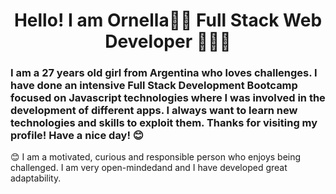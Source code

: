 <h1 align="center">Hello! I am Ornella👋😄 Full Stack Web Developer 👩🏻‍💻</h1>

<h3 align="left"> I am a 27 years old girl from Argentina who loves challenges. I have done an intensive Full Stack Development Bootcamp focused on Javascript technologies where I was involved in the development of different apps. 
I always want to learn new technologies and skills to exploit them. 
Thanks for visiting my profile! Have a nice day! 😊</h3>






😊 I am a motivated, curious and responsible person who enjoys being challenged. I am very open-mindedand and I have developed great adaptability.






